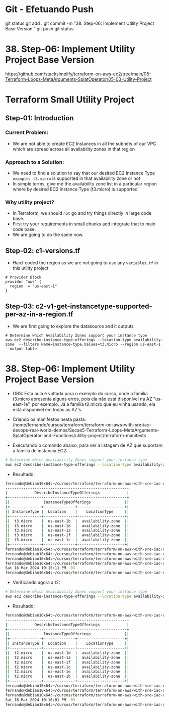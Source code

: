 
# ############################################################################
# ############################################################################
# ############################################################################
# Git - Efetuando Push

git status
git add .
git commit -m "38. Step-06: Implement Utility Project Base Version."
git push
git status


# ############################################################################
# ############################################################################
# ############################################################################
# 38. Step-06: Implement Utility Project Base Version

<https://github.com/stacksimplify/terraform-on-aws-ec2/tree/main/05-Terraform-Loops-MetaArguments-SplatOperator/05-03-Utility-Project>

# Terraform Small Utility Project 

## Step-01: Introduction
### Current Problem: 
- We are not able to create EC2 Instances in all the subnets of our VPC which are spread across all availability zones in that region
### Approach to  a Solution:
- We need to find a solution to say that our desired EC2 Instance Type `example: t3.micro` is supported in that availability zone or not
- In simple terms, give me the availability zone list in a particular region where by desired EC2 Instance Type (t3.micro) is supported
### Why utility project?
- In Terraform, we should `not` go and try things directly in large code base. 
- First try your requirements in small chunks and integrate that to main code base.
- We are going to do the same now.


## Step-02: c1-versions.tf
- Hard-coded the region as we are not going to use any `variables.tf` in this utility project
```t
# Provider Block
provider "aws" {
  region  = "us-east-1"
}
```

## Step-03: c2-v1-get-instancetype-supported-per-az-in-a-region.tf
- We are first going to explore the datasource and it outputs
```t
# Determine which Availability Zones support your instance type
aws ec2 describe-instance-type-offerings --location-type availability-zone  --filters Name=instance-type,Values=t3.micro --region us-east-1 --output table
```




# ############################################################################
# ############################################################################
# ############################################################################
# 38. Step-06: Implement Utility Project Base Version

- OBS:
Esta aula é voltada para o exemplo do curso, onde a familia t3.micro apresenta alguns erros, pois ela não está disponível na AZ "us-east-1e", por exemplo.
Já a familia t2.micro que eu vinha usando, ela está disponível em todas as AZ's.


- Criando os manifestos nesta pasta:
/home/fernando/cursos/terraform/terraform-on-aws-with-sre-iac-devops-real-world-demos/Secao5-Terraform-Loops-MetaArguments-SplatOperator-and-Functions/utility-project/terraform-manifests

- Executando o comando abaixo, para ver a listagem de AZ que suportam a familia de instancia EC2:

```bash
# Determine which Availability Zones support your instance type
aws ec2 describe-instance-type-offerings --location-type availability-zone  --filters Name=instance-type,Values=t3.micro --region us-east-1 --output table
```

- Resultado:

~~~~bash
fernando@debian10x64:~/cursos/terraform/terraform-on-aws-with-sre-iac-devops-real-world-demos/Secao5-Terraform-Loops-MetaArguments-SplatOperator-and-Functions/terraform-manifests$ aws ec2 describe-instance-type-offerings --location-type availability-zone  --filters Name=instance-type,Values=t3.micro --region us-east-1 --output table
-------------------------------------------------------
|            DescribeInstanceTypeOfferings            |
+-----------------------------------------------------+
||               InstanceTypeOfferings               ||
|+--------------+--------------+---------------------+|
|| InstanceType |  Location    |    LocationType     ||
|+--------------+--------------+---------------------+|
||  t3.micro    |  us-east-1b  |  availability-zone  ||
||  t3.micro    |  us-east-1d  |  availability-zone  ||
||  t3.micro    |  us-east-1a  |  availability-zone  ||
||  t3.micro    |  us-east-1f  |  availability-zone  ||
||  t3.micro    |  us-east-1c  |  availability-zone  ||
|+--------------+--------------+---------------------+|
fernando@debian10x64:~/cursos/terraform/terraform-on-aws-with-sre-iac-devops-real-world-demos/Secao5-Terraform-Loops-MetaArguments-SplatOperator-and-Functions/terraform-manifests$
fernando@debian10x64:~/cursos/terraform/terraform-on-aws-with-sre-iac-devops-real-world-demos/Secao5-Terraform-Loops-MetaArguments-SplatOperator-and-Functions/terraform-manifests$
fernando@debian10x64:~/cursos/terraform/terraform-on-aws-with-sre-iac-devops-real-world-demos/Secao5-Terraform-Loops-MetaArguments-SplatOperator-and-Functions/terraform-manifests$
fernando@debian10x64:~/cursos/terraform/terraform-on-aws-with-sre-iac-devops-real-world-demos/Secao5-Terraform-Loops-MetaArguments-SplatOperator-and-Functions/terraform-manifests$ date
Sat 16 Mar 2024 10:15:11 PM -03
fernando@debian10x64:~/cursos/terraform/terraform-on-aws-with-sre-iac-devops-real-world-demos/Secao5-Terraform-Loops-MetaArguments-SplatOperator-and-Functions/terraform-manifests$
~~~~



- Verificando agora a t2:

```bash
# Determine which Availability Zones support your instance type
aws ec2 describe-instance-type-offerings --location-type availability-zone  --filters Name=instance-type,Values=t2.micro --region us-east-1 --output table
```


- Resultado:

~~~~bash
fernando@debian10x64:~/cursos/terraform/terraform-on-aws-with-sre-iac-devops-real-world-demos/Secao5-Terraform-Loops-MetaArguments-SplatOperator-and-Functions/terraform-manifests$ aws ec2 describe-instance-type-offerings --location-type availability-zone  --filters Name=instance-type,Values=t2.micro --region us-east-1 --output table
-------------------------------------------------------
|            DescribeInstanceTypeOfferings            |
+-----------------------------------------------------+
||               InstanceTypeOfferings               ||
|+--------------+--------------+---------------------+|
|| InstanceType |  Location    |    LocationType     ||
|+--------------+--------------+---------------------+|
||  t2.micro    |  us-east-1d  |  availability-zone  ||
||  t2.micro    |  us-east-1a  |  availability-zone  ||
||  t2.micro    |  us-east-1f  |  availability-zone  ||
||  t2.micro    |  us-east-1c  |  availability-zone  ||
||  t2.micro    |  us-east-1e  |  availability-zone  ||
||  t2.micro    |  us-east-1b  |  availability-zone  ||
|+--------------+--------------+---------------------+|
fernando@debian10x64:~/cursos/terraform/terraform-on-aws-with-sre-iac-devops-real-world-demos/Secao5-Terraform-Loops-MetaArguments-SplatOperator-and-Functions/terraform-manifests$
fernando@debian10x64:~/cursos/terraform/terraform-on-aws-with-sre-iac-devops-real-world-demos/Secao5-Terraform-Loops-MetaArguments-SplatOperator-and-Functions/terraform-manifests$
fernando@debian10x64:~/cursos/terraform/terraform-on-aws-with-sre-iac-devops-real-world-demos/Secao5-Terraform-Loops-MetaArguments-SplatOperator-and-Functions/terraform-manifests$ date
Sat 16 Mar 2024 10:16:01 PM -03
fernando@debian10x64:~/cursos/terraform/terraform-on-aws-with-sre-iac-devops-real-world-demos/Secao5-Terraform-Loops-MetaArguments-SplatOperator-and-Functions/terraform-manifests$
~~~~





